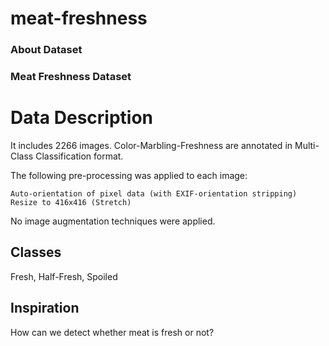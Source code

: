 # meat-freshness

### About Dataset
### Meat Freshness Dataset

# Data Description

It includes 2266 images.
Color-Marbling-Freshness are annotated in Multi-Class Classification format.

The following pre-processing was applied to each image:

    Auto-orientation of pixel data (with EXIF-orientation stripping)
    Resize to 416x416 (Stretch)

No image augmentation techniques were applied.
## Classes
  Fresh, Half-Fresh, Spoiled

## Inspiration
  How can we detect whether meat is fresh or not?
